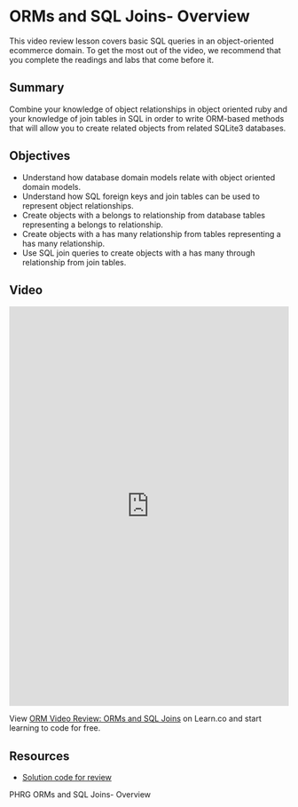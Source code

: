 # ORMs and SQL Joins- Overview

This video review lesson covers basic SQL queries in an object-oriented ecommerce domain. To get the most out of the video, we recommend that you complete the readings and labs that come before it.

## Summary
Combine your knowledge of object relationships in object oriented ruby and your knowledge of join tables in SQL in order to write ORM-based methods that will allow you to create related objects from related SQLite3 databases.

## Objectives
- Understand how database domain models relate with object oriented domain models.
- Understand how SQL foreign keys and join tables can be used to represent object relationships.
- Create objects with a belongs to relationship from database tables representing a belongs to relationship.
- Create objects with a has many relationship from tables representing a has many relationship.
- Use SQL join queries to create objects with a has many through relationship from join tables.

## Video
<iframe width="100%" height="720" src="https://www.youtube.com/embed/mZROu5oSWfI?rel=0&amp;showinfo=0" frameborder="0" allowfullscreen></iframe>

<p class='util--hide'>View <a href='https://learn.co/lessons/orm-video-review-orms-and-sql-joins'>ORM Video Review: ORMs and SQL Joins</a> on Learn.co and start learning to code for free.</p>

## Resources
- [Solution code for review](https://github.com/learn-co-curriculum/oo-sql-joins-ecommerce-lv)
<p data-visibility='hidden'>PHRG ORMs and SQL Joins- Overview</p>